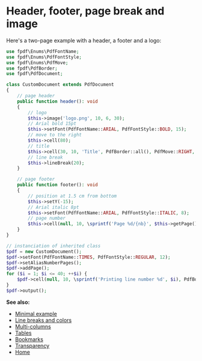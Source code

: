 # Header, footer, page break and image

Here's a two-page example with a header, a footer and a logo:

```php
use fpdf\Enums\PdfFontName;
use fpdf\Enums\PdfFontStyle;
use fpdf\Enums\PdfMove;
use fpdf\PdfBorder;
use fpdf\PdfDocument;

class CustomDocument extends PdfDocument
{
    // page header
    public function header(): void
    {
        // logo
        $this->image('logo.png', 10, 6, 30);
        // Arial bold 15pt
        $this->setFont(PdfFontName::ARIAL, PdfFontStyle::BOLD, 15);
        // move to the right
        $this->cell(80);
        // title
        $this->cell(30, 10, 'Title', PdfBorder::all(), PdfMove::RIGHT, PdfTextAlignment::CENTER);
        // line break
        $this->lineBreak(20);
    }

    // page footer
    public function footer(): void
    {
        // position at 1.5 cm from bottom
        $this->setY(-15);
        // Arial italic 8pt
        $this->setFont(PdfFontName::ARIAL, PdfFontStyle::ITALIC, 8);
        // page number
        $this->cell(null, 10, \sprintf('Page %d/{nb}', $this->getPage()), PdfBorder::none(), PdfMove::RIGHT, PdfTextAlignment::CENTER);
    }
}

// instanciation of inherited class
$pdf = new CustomDocument();
$pdf->setFont(PdfFontName::TIMES, PdfFontStyle::REGULAR, 12);
$pdf->setAliasNumberPages();
$pdf->addPage();
for ($i = 1; $i <= 40; ++$i) {
    $pdf->cell(null, 10, \sprintf('Printing line number %d', $i), PdfBorder::none(), PdfMove::NEW_LINE);
}
$pdf->output();
```

**See also:**

- [Minimal example](tuto_1.md)
- [Line breaks and colors](tuto_3.md)
- [Multi-columns](tuto_4.md)
- [Tables](tuto_5.md)
- [Bookmarks](tuto_6.md)
- [Transparency](tuto_7.md)
- [Home](../README.md)
